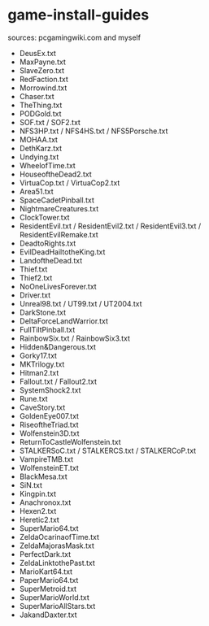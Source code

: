 # game-install-guides
sources: pcgamingwiki.com and myself

* DeusEx.txt 
* MaxPayne.txt
* SlaveZero.txt
* RedFaction.txt
* Morrowind.txt
* Chaser.txt
* TheThing.txt
* PODGold.txt
* SOF.txt / SOF2.txt 
* NFS3HP.txt / NFS4HS.txt / NFS5Porsche.txt
* MOHAA.txt
* DethKarz.txt
* Undying.txt
* WheelofTime.txt
* HouseoftheDead2.txt
* VirtuaCop.txt / VirtuaCop2.txt
* Area51.txt
* SpaceCadetPinball.txt
* NightmareCreatures.txt
* ClockTower.txt
* ResidentEvil.txt / ResidentEvil2.txt / ResidentEvil3.txt / ResidentEvilRemake.txt
* DeadtoRights.txt
* EvilDeadHailtotheKing.txt
* LandoftheDead.txt
* Thief.txt
* Thief2.txt
* NoOneLivesForever.txt
* Driver.txt
* Unreal98.txt / UT99.txt / UT2004.txt
* DarkStone.txt
* DeltaForceLandWarrior.txt
* FullTiltPinball.txt
* RainbowSix.txt / RainbowSix3.txt
* Hidden&Dangerous.txt 
* Gorky17.txt
* MKTrilogy.txt
* Hitman2.txt
* Fallout.txt / Fallout2.txt
* SystemShock2.txt
* Rune.txt
* CaveStory.txt
* GoldenEye007.txt
* RiseoftheTriad.txt
* Wolfenstein3D.txt
* ReturnToCastleWolfenstein.txt
* STALKERSoC.txt / STALKERCS.txt / STALKERCoP.txt
* VampireTMB.txt
* WolfensteinET.txt
* BlackMesa.txt
* SiN.txt
* Kingpin.txt
* Anachronox.txt
* Hexen2.txt
* Heretic2.txt
* SuperMario64.txt
* ZeldaOcarinaofTime.txt
* ZeldaMajorasMask.txt
* PerfectDark.txt
* ZeldaLinktothePast.txt
* MarioKart64.txt
* PaperMario64.txt
* SuperMetroid.txt
* SuperMarioWorld.txt
* SuperMarioAllStars.txt
* JakandDaxter.txt
